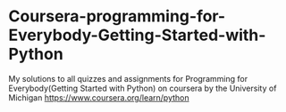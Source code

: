 # Coursera-programming-for-Everybody-Getting-Started-with-Python
My solutions to all quizzes and assignments for Programming for Everybody(Getting Started with Python) on coursera by the University of Michigan  https://www.coursera.org/learn/python
